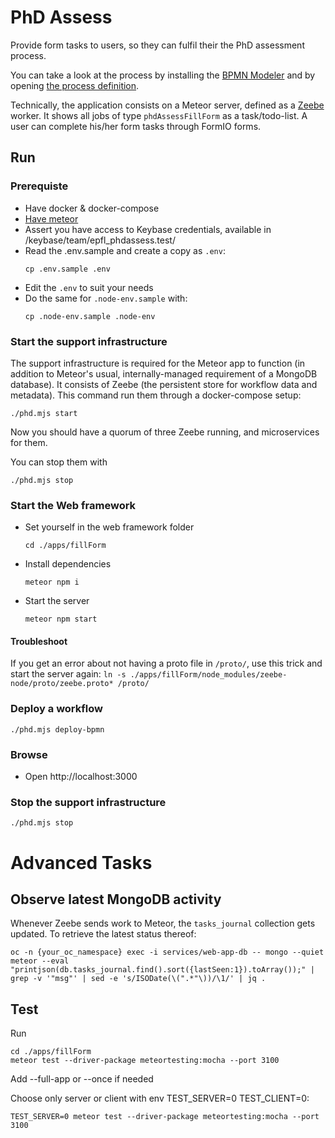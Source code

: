 # PhD Assess

Provide form tasks to users, so they can fulfil their the PhD assessment process.

You can take a look at the process by installing the [BPMN Modeler](https://camunda.com/download/modeler/) and by opening [the process definition](https://github.com/epfl-si/PhDAssess-meta/blob/main/bpmn/phdAssessProcess.bpmn).

Technically, the application consists on a Meteor server, defined as a [Zeebe](https://zeebe.io) worker. It shows all jobs of type `phdAssessFillForm` as a task/todo-list. A user can complete his/her form tasks through FormIO forms.

## Run

### Prerequiste

- Have docker & docker-compose
- [Have meteor](https://www.meteor.com/developers/install)
- Assert you have access to Keybase credentials, available in /keybase/team/epfl_phdassess.test/
- Read the .env.sample and create a copy as `.env`:
  ```
  cp .env.sample .env
  ```
- Edit the `.env` to suit your needs
- Do the same for `.node-env.sample` with:
  ```
  cp .node-env.sample .node-env
  ```

### Start the support infrastructure

The support infrastructure is required for the Meteor app to function (in addition to Meteor's usual, internally-managed requirement of a MongoDB database). It consists of Zeebe (the persistent store for workflow data and metadata).
This command run them through a docker-compose setup:
```
./phd.mjs start
```

Now you should have a quorum of three Zeebe running, and microservices for them.

You can stop them with
```
./phd.mjs stop
```

### Start the Web framework

  - Set yourself in the web framework folder
    ```
    cd ./apps/fillForm
    ```
  - Install dependencies
    ```
    meteor npm i
    ```
  - Start the server
    ```
    meteor npm start
    ```

#### Troubleshoot

If you get an error about not having a proto file in `/proto/`, use this trick and start the server again:
`ln -s ./apps/fillForm/node_modules/zeebe-node/proto/zeebe.proto* /proto/`

### Deploy a workflow
  ```
  ./phd.mjs deploy-bpmn
  ```

### Browse

  - Open http://localhost:3000

### Stop the support infrastructure

```
./phd.mjs stop
```

# Advanced Tasks

## Observe latest MongoDB activity

Whenever Zeebe sends work to Meteor, the `tasks_journal` collection gets updated. To retrieve the latest status thereof:

```
oc -n {your_oc_namespace} exec -i services/web-app-db -- mongo --quiet meteor --eval "printjson(db.tasks_journal.find().sort({lastSeen:1}).toArray());" | grep -v '"msg"' | sed -e 's/ISODate(\(".*"\))/\1/' | jq .
```

## Test

Run
```
cd ./apps/fillForm
meteor test --driver-package meteortesting:mocha --port 3100
```

Add --full-app or --once if needed

Choose only server or client with env TEST_SERVER=0 TEST_CLIENT=0:
```
TEST_SERVER=0 meteor test --driver-package meteortesting:mocha --port 3100
```
